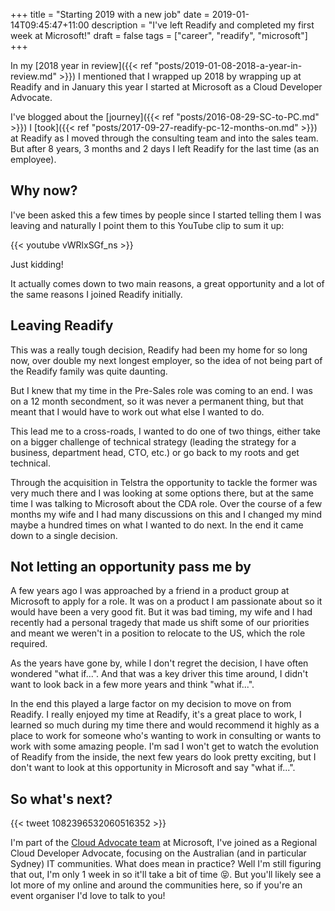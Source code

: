 +++
title = "Starting 2019 with a new job"
date = 2019-01-14T09:45:47+11:00
description = "I've left Readify and completed my first week at Microsoft!"
draft = false
tags = ["career", "readify", "microsoft"]
+++

In my [2018 year in review]({{< ref "posts/2019-01-08-2018-a-year-in-review.md" >}}) I mentioned that I wrapped up 2018 by wrapping up at Readify and in January this year I started at Microsoft as a Cloud Developer Advocate.

I've blogged about the [journey]({{< ref "posts/2016-08-29-SC-to-PC.md" >}}) I [took]({{< ref "posts/2017-09-27-readify-pc-12-months-on.md" >}}) at Readify as I moved through the consulting team and into the sales team. But after 8 years, 3 months and 2 days I left Readify for the last time (as an employee).

## Why now?

I've been asked this a few times by people since I started telling them I was leaving and naturally I point them to this YouTube clip to sum it up:

{{< youtube vWRlxSGf_ns >}}

Just kidding!

It actually comes down to two main reasons, a great opportunity and a lot of the same reasons I joined Readify initially.

## Leaving Readify

This was a really tough decision, Readify had been my home for so long now, over double my next longest employer, so the idea of not being part of the Readify family was quite daunting.

But I knew that my time in the Pre-Sales role was coming to an end. I was on a 12 month secondment, so it was never a permanent thing, but that meant that I would have to work out what else I wanted to do.

This lead me to a cross-roads, I wanted to do one of two things, either take on a bigger challenge of technical strategy (leading the strategy for a business, department head, CTO, etc.) or go back to my roots and get technical.

Through the acquisition in Telstra the opportunity to tackle the former was very much there and I was looking at some options there, but at the same time I was talking to Microsoft about the CDA role. Over the course of a few months my wife and I had many discussions on this and I changed my mind maybe a hundred times on what I wanted to do next. In the end it came down to a single decision.

## Not letting an opportunity pass me by

A few years ago I was approached by a friend in a product group at Microsoft to apply for a role. It was on a product I am passionate about so it would have been a very good fit. But it was bad timing, my wife and I had recently had a personal tragedy that made us shift some of our priorities and meant we weren't in a position to relocate to the US, which the role required.

As the years have gone by, while I don't regret the decision, I have often wondered "what if...". And that was a key driver this time around, I didn't want to look back in a few more years and think "what if...".

In the end this played a large factor on my decision to move on from Readify. I really enjoyed my time at Readify, it's a great place to work, I learned so much during my time there and would recommend it highly as a place to work for someone who's wanting to work in consulting or wants to work with some amazing people. I'm sad I won't get to watch the evolution of Readify from the inside, the next few years do look pretty exciting, but I don't want to look at this opportunity in Microsoft and say "what if...".

## So what's next?

{{< tweet 1082396532060516352 >}}

I'm part of the [Cloud Advocate team](https://developer.microsoft.com/en-us/advocates/index.html) at Microsoft, I've joined as a Regional Cloud Developer Advocate, focusing on the Australian (and in particular Sydney) IT communities. What does mean in practice? Well I'm still figuring that out, I'm only 1 week in so it'll take a bit of time 😝. But you'll likely see a lot more of my online and around the communities here, so if you're an event organiser I'd love to talk to you!